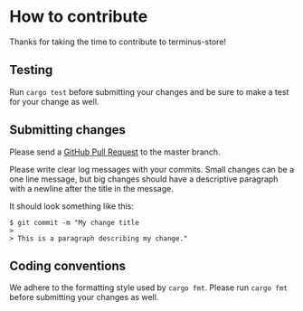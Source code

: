 # How to contribute

Thanks for taking the time to contribute to terminus-store!

## Testing

Run `cargo test` before submitting your changes and be sure to make a test for your change as well.

## Submitting changes

Please send a [GitHub Pull Request](https://github.com/terminusdb/terminus-store/pull/new/mater) to the master branch.

Please write clear log messages with your commits. Small changes can be a one line message,
but big changes should have a descriptive paragraph with a newline after the title in the message.

It should look something like this:

    $ git commit -m "My change title
    >
    > This is a paragraph describing my change."


## Coding conventions

We adhere to the formatting style used by `cargo fmt`. Please run `cargo fmt` before submitting your changes as well.
